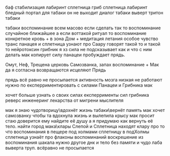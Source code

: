 
баф
			стабилизация лабиринт сплетница гриб
			сплетница лабиринт бледный портал для табаки он не выходит
				диалог табаки выверт
			тритон табаки

табаки воспоминание всем масово
			если сделать так то воспоминание случайное ближайшее
			а если воттакой ритуал то воспоминание конкретное
				кровь + в зона Дом + медитация летания особое чувство транс
		панацея и сплетница узнают про Саару
			говорят такой то и такой то нейротоксин
				грибник я хз сила не подсказывает как и что с ним делать
			мак копирует силу панацеи пробуждает прядь.

Омут, Неф, Трещена церковь Самозванка, запах воспоминание + Мак
				да я согласна
				возвращаются исцеляют Прядь

прядь всё равно не просыпается активность мозга низкая не работают
		нужно по експерриментировать с силами Панацеи и Грибника
			мак

хочет больше узнать о своих силах експеррименты сил грибника
	реверс инженеринг лекарства от мигрени мыслителя

мак я знаю чудотворицу\вдохнёт жизнь табаки\вернёт память
			мак хочет самозванку чтобы та вдохнула жизнь и вылепила крысу
			мак просит стаю доверится ему найдите её душу а я придумаю как вернуть её тело.
			найти город мака\клары Слепой и Сплетница находят клару
			про то что воспоминания в пещере под холмами сплетницу в подХолмы
			сплетница узнаёт про флаконы воспоминаний
	воскрешение из воспоминания шакала нужно другое днк и тело без памяти и чудо
	лаба выверта труп. всёравно не просыпается